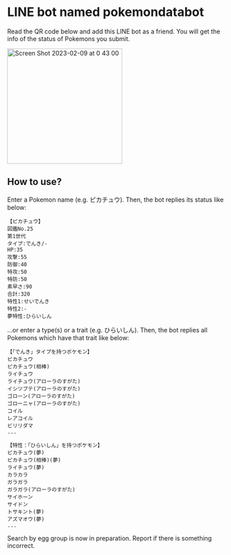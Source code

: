 # LINE bot named pokemondatabot

Read the QR code below and add this LINE bot as a friend.
You will get the info of the status of Pokemons you submit.

<img width="265" alt="Screen Shot 2023-02-09 at 0 43 00" src="https://user-images.githubusercontent.com/69415488/217579094-01e684e4-6734-4366-ad38-1ca35f006520.png">

## How to use?

Enter a Pokemon name (e.g. ピカチュウ).
Then, the bot replies its status like below:

```
【ピカチュウ】
図鑑No.25
第1世代
タイプ:でんき/-
HP:35
攻撃:55
防御:40
特攻:50
特防:50
素早さ:90
合計:320
特性1:せいでんき
特性2:-
夢特性:ひらいしん
```

...or enter a type(s) or a trait (e.g. ひらいしん).
Then, the bot replies all Pokemons which have that trait like below:

```
【「でんき」タイプを持つポケモン】
ピカチュウ
ピカチュウ(相棒)
ライチュウ
ライチュウ(アローラのすがた)
イシツブテ(アローラのすがた)
ゴローン(アローラのすがた)
ゴローニャ(アローラのすがた)
コイル
レアコイル
ビリリダマ
...
```

```
【特性：「ひらいしん」を持つポケモン】
ピカチュウ(夢)
ピカチュウ(相棒)(夢)
ライチュウ(夢)
カラカラ
ガラガラ
ガラガラ(アローラのすがた)
サイホーン
サイドン
トサキント(夢)
アズマオウ(夢)
...
```

Search by egg group is now in preparation.
Report if there is something incorrect.